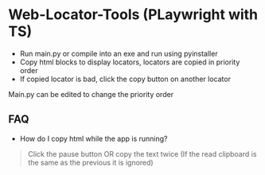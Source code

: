 # Web-Locator-Tools (PLaywright with TS)

* Run main.py or compile into an exe and run using pyinstaller
* Copy html blocks to display locators, locators are copied in priority order
* If copied locator is bad, click the copy button on another locator

Main.py can be edited to change the priority order

## FAQ
* How do I copy html while the app is running?
> Click the pause button OR copy the text twice (If the read clipboard is the same as the previous it is ignored)
